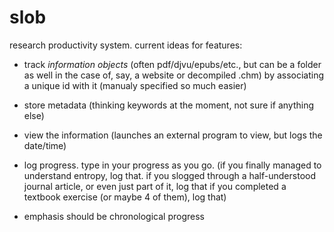 # slob

research productivity system. current ideas for features:


 - track *information objects* (often pdf/djvu/epubs/etc., but can be a folder as well in the case of, say, a website or decompiled .chm) by associating a unique id with it (manualy specified so much easier)

 - store metadata (thinking keywords at the moment, not sure if anything else)

 - view the information (launches an external program to view, but logs the date/time)

 - log progress. type in your progress as you go. (if you finally managed to understand entropy, log that. if you slogged through a half-understood journal article, or even just part of it, log that if you completed a textbook exercise (or maybe 4 of them), log that)

 - emphasis should be chronological progress
